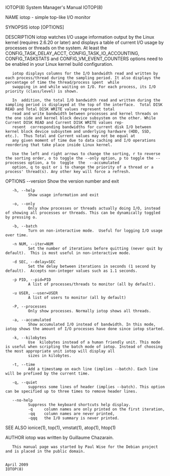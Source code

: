 IOTOP(8)                                                                            System Manager's Manual                                                                            IOTOP(8)

NAME
       iotop - simple top-like I/O monitor

SYNOPSIS
       iotop [OPTIONS]

DESCRIPTION
       iotop  watches I/O usage information output by the Linux kernel (requires 2.6.20 or later) and displays a table of current I/O usage by processes or threads on the system. At least the
       CONFIG_TASK_DELAY_ACCT, CONFIG_TASK_IO_ACCOUNTING, CONFIG_TASKSTATS and CONFIG_VM_EVENT_COUNTERS options need to be enabled in your Linux kernel build configuration.

       iotop displays columns for the I/O bandwidth read and written by each process/thread during the sampling period. It also displays the percentage of time the thread/process spent  while
       swapping in and while waiting on I/O. For each process, its I/O priority (class/level) is shown.

       In  addition, the total I/O bandwidth read and written during the sampling period is displayed at the top of the interface.  Total DISK READ and Total DISK WRITE values represent total
       read and write bandwidth between processes and kernel threads on the one side and kernel block device subsystem on the other. While Current DISK READ and Current DISK WRITE values rep‐
       resent  corresponding bandwidths for current disk I/O between kernel block device subsystem and underlying hardware (HDD, SSD, etc.).  Thus Total and Current values may not be equal at
       any given moment of time due to data caching and I/O operations reordering that take place inside Linux kernel.

       Use the left and right arrows to change the sorting, r to reverse the sorting order, o to toggle the --only option, p to toggle the --processes option, a to  toggle  the  --accumulated
       option, q to quit or i to change the priority of a thread or a process' thread(s). Any other key will force a refresh.

OPTIONS
       --version
              Show the version number and exit

       -h, --help
              Show usage information and exit

       -o, --only
              Only show processes or threads actually doing I/O, instead of showing all processes or threads. This can be dynamically toggled by pressing o.

       -b, --batch
              Turn on non-interactive mode.  Useful for logging I/O usage over time.

       -n NUM, --iter=NUM
              Set the number of iterations before quitting (never quit by default).  This is most useful in non-interactive mode.

       -d SEC, --delay=SEC
              Set the delay between iterations in seconds (1 second by default).  Accepts non-integer values such as 1.1 seconds.

       -p PID, --pid=PID
              A list of processes/threads to monitor (all by default).

       -u USER, --user=USER
              A list of users to monitor (all by default)

       -P, --processes
              Only show processes. Normally iotop shows all threads.

       -a, --accumulated
              Show accumulated I/O instead of bandwidth. In this mode, iotop shows the amount of I/O processes have done since iotop started.

       -k, --kilobytes
              Use  kilobytes instead of a human friendly unit. This mode is useful when scripting the batch mode of iotop. Instead of choosing the most appropriate unit iotop will display all
              sizes in kilobytes.

       -t, --time
              Add a timestamp on each line (implies --batch). Each line will be prefixed by the current time.

       -q, --quiet
              suppress some lines of header (implies --batch). This option can be specified up to three times to remove header lines.

       --no-help
              Suppress the keyboard shortcuts help display.
              -q     column names are only printed on the first iteration,
              -qq    column names are never printed,
              -qqq   the I/O summary is never printed.

SEE ALSO
       ionice(1), top(1), vmstat(1), atop(1), htop(1)

AUTHOR
       iotop was written by Guillaume Chazarain.

       This manual page was started by Paul Wise for the Debian project and is placed in the public domain.

                                                                                           April 2009                                                                                  IOTOP(8)
